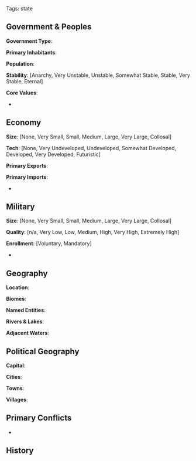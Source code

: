 Tags: state

## Government & Peoples

**Government Type**:

**Primary Inhabitants**: 

**Population**: 

**Stability**: [Anarchy, Very Unstable, Unstable, Somewhat Stable, Stable, Very Stable, Eternal] 

**Core Values**: 

- 


## Economy

**Size**: [None, Very Small, Small, Medium, Large, Very Large, Collosal]

**Tech**: [None, Very Undeveloped, Undeveloped, Somewhat Developed, Developed, Very Developed, Futuristic] 

**Primary Exports**: 

**Primary Imports**: 

- 


## Military

**Size**: [None, Very Small, Small, Medium, Large, Very Large, Collosal]

**Quality**: [n/a, Very Low, Low, Medium, High, Very High, Extremely High]

**Enrollment**: [Voluntary, Mandatory]

- 


## Geography

**Location**: 

**Biomes**: 

**Named Entities**:

**Rivers & Lakes**: 

**Adjacent Waters**: 


## Political Geography

**Capital**: 

**Cities**: 

**Towns**: 

**Villages**: 


## Primary Conflicts

- 


## History

